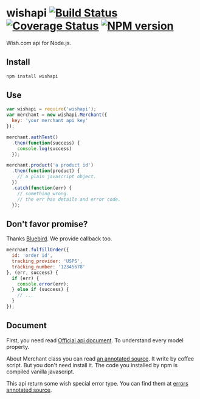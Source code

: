 wishapi [![Build Status][travis-image]][travis-url] [![Coverage Status][coveralls-image]][coveralls-url] [![NPM version][npm-image]][npm-url]
=======

Wish.com api for Node.js.

Install
-------

```bash
npm install wishapi
```

Use
---

```javascript
var wishapi = require('wishapi');
var merchant = new wishapi.Merchant({
  key: 'your merchant api key'
});

merchant.authTest()
  .then(function(success) {
    console.log(success)
  });

merchant.product('a product id')
  .then(function(product) {
    // a plain javascript object.
  })
  .catch(function(err) {
    // something wrong.
    // the err has details and error code.
  });
```

Don't favor promise?
--------------------

Thanks [Bluebird][bluebird]. We provide callback too.

```javascript
merchant.fulfillOrder({
  id: 'order id',
  tracking_provider: 'USPS',
  tracking_number: '12345678'
}, (err, success) {
  if (err) {
    console.error(err);
  } else if (success) {
    // ...
  }
});
```

Document
--------

First, you need read [Official api document][official-doc]. To understand every model property.

About Merchant class you can read [an annotated source][merchant-doc]. It write by coffee script. But you don't need install it. The code you installed by npm is compiled vanilla javascript.

This api return some wish special error type. You can find them at [errors annotated source][errors-doc].

[travis-url]: https://travis-ci.org/cncolder/wishapi
[travis-image]: https://travis-ci.org/cncolder/wishapi.svg?branch=master

[coveralls-url]: https://coveralls.io/r/cncolder/wishapi?branch=master
[coveralls-image]: https://coveralls.io/repos/cncolder/wishapi/badge.png?branch=master

[npm-url]: https://npmjs.org/package/wishapi
[npm-image]: https://img.shields.io/npm/v/wishapi.svg

[bluebird]: https://github.com/petkaantonov/bluebird
[official-doc]: https://merchant.wish.com/documentation/api
[merchant-doc]: https://cncolder.github.io/wishapi/docs/merchant.html
[errors-doc]: https://cncolder.github.io/wishapi/docs/errors.html
